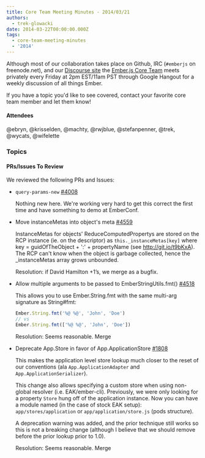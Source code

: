```yaml
---
title: Core Team Meeting Minutes - 2014/03/21
authors:
  - trek-glowacki
date: 2014-03-22T00:00:00.000Z
tags:
  - core-team-meeting-minutes
  - '2014'
---
```



Although most of our collaboration takes place on Github, IRC
(`#emberjs` on freenode.net), and our [Discourse site](http://discuss.emberjs.com/)
the [Ember.js Core Team](/team) meets privately every
Friday at 2pm EST/11am PST through Google Hangout for a weekly
discussion of all things Ember.

If you have a topic you'd like to see covered, contact your favorite
core team member and let them know!

#### Attendees

@ebryn, @krisselden, @machty, @rwjblue, @stefanpenner, @trek, @wycats, @wifelette

### Topics

#### PRs/Issues To Review

We reviewed the following PRs and Issues:

*  `query-params-new` [#4008](https://github.com/emberjs/ember.js/pull/4008)

    Nothing new here. We're working very hard to get this correct the first time
    and have something to demo at EmberConf.

* Move instanceMetas into object's meta [#4559](https://github.com/emberjs/ember.js/pull/4559)

    InstanceMetas for objects' ReduceComputedPropertys are stored on the RCP instance (ie. on the descriptor) as `this._instanceMetas[key]` where key = guidOfTheObject + ':' + propertyName (see http://git.io/t9bKxA). The RCP can't know when the object is garbage collected, hence the _instanceMetas array grows unbounded.

    Resolution: if David Hamilton +1’s, we merge as a bugfix.

* Allow multiple arguments to be passed to EmberStringUtils.fmt() [#4518](https://github.com/emberjs/ember.js/pull/4518)

    This allows you to use Ember.String.fmt with the same multi-arg signature as String#fmt:

    ```javascript
    Ember.String.fmt('%@ %@', 'John', 'Doe')
    // vs
    Ember.String.fmt(['%@ %@', 'John', 'Doe'])
    ```

    Resolution: Seems reasonable. Merge

* Deprecate App.Store in favor of App.ApplicationStore [#1808](https://github.com/emberjs/data/pull/1808)

    This makes the application level store lookup much closer to the reset of our conventions (ala `App.ApplicationAdapter` and `App.ApplicationSerializer`).

    This change also allows specifying a custom store when using non-global resolver (i.e. EAK/ember-cli). Previously, we were only looking for a property `Store` hung off of the application instance. Now you can have a module named (in the case of stock EAK setup):
     `app/stores/application` or `app/application/store.js` (pods structure).

    A deprecation warning was added, and the prior technique still works so this is not a breaking change (although I believe that we should remove before the prior lookup prior to 1.0).

    Resolution: Seems reasonable. Merge



